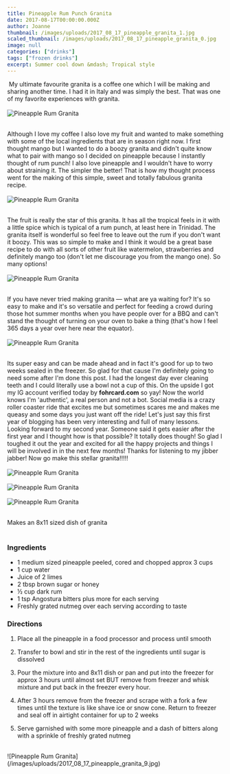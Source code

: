 ```yaml
---
title: Pineapple Rum Punch Granita
date: 2017-08-17T00:00:00.000Z
author: Joanne
thumbnail: /images/uploads/2017_08_17_pineapple_granita_1.jpg
scaled_thumbnail: /images/uploads/2017_08_17_pineapple_granita_0.jpg
image: null
categories: ["drinks"]
tags: ["frozen drinks"]
excerpt: Summer cool down &mdash; Tropical style
---
```

​
My ultimate favourite granita is a coffee one which I will be making and sharing another time. I had it in Italy and was simply the best.  That was one of my favorite experiences with granita.  
<br>
![Pineapple Rum Granita](/images/uploads/2017_08_17_pineapple_granita_2.jpg)
<br>
<br>

Although I love my coffee I also love my fruit and wanted to make something with some of the local ingredients that are in season right now.  I first thought mango but I wanted to do a boozy granita and didn't quite know what to pair with mango so I decided on pineapple because I instantly thought of rum punch! I also love pineapple and I wouldn't have to worry about straining it. The simpler the better! That is how my thought process went for the making of this simple, sweet and totally fabulous granita recipe.
<br>
<br>
![Pineapple Rum Granita](/images/uploads/2017_08_17_pineapple_granita_3.jpg)
<br>
<br>

The fruit is really the star of this granita. It has all the tropical feels in it with a little spice which is typical of a rum punch, at least here in Trinidad. The granita itself is wonderful so feel free to leave out the rum if you don't want it boozy.  This was so simple to make and I think it would be a great base recipe to do with all sorts of other fruit like watermelon, strawberries and definitely mango too (don't let me discourage you from the mango one). So many options!
<br>
<br>
![Pineapple Rum Granita](/images/uploads/2017_08_17_pineapple_granita_4.jpg)
<br>
<br>

If you have never tried making granita &mdash; what are ya waiting for? It's so easy to make and it's so versatile and perfect for feeding a crowd during those hot summer months when you have people over for a BBQ and can't stand the thought of turning on your oven to bake a thing (that's how I feel 365 days a year over here near the equator).
<br>
<br>
![Pineapple Rum Granita](/images/uploads/2017_08_17_pineapple_granita_5.jpg)
<br>
<br>

Its super easy and can be made ahead and in fact it's good for up to two weeks sealed in the freezer. So glad for that cause I'm definitely going to need some after I'm done this post.  I had the longest day ever cleaning teeth and I could literally use a bowl not a cup of this. On the upside I got my IG account verified today by **fohrcard.com** so yay! Now the world knows I'm 'authentic', a real person and not a bot. Social media is a crazy roller coaster ride that excites me but sometimes scares me and makes me queasy  and some days you just want off the ride! Let's just say this first year of blogging has been very interesting and full of many lessons. Looking forward to my second year.  Someone said it gets easier after the first year and I thought how is that possible? It totally does though! So glad I toughed it out the year and excited for all the happy projects and things I will be involved in in the next few months! Thanks for listening to my jibber jabber! Now go make this stellar granita!!!!!
<br>
<br>
![Pineapple Rum Granita](/images/uploads/2017_08_17_pineapple_granita_6.jpg)
<br>
<br>
![Pineapple Rum Granita](/images/uploads/2017_08_17_pineapple_granita_7.jpg)
<br>
<br>
![Pineapple Rum Granita](/images/uploads/2017_08_17_pineapple_granita_8.jpg)
<br>
<br>

Makes an 8x11 sized dish of granita  
<br>

### Ingredients

* 1 medium sized pineapple peeled, cored and chopped approx 3 cups
* 1 cup water
* Juice of 2 limes
* 2 tbsp brown sugar or honey
* &frac12; cup dark rum
* 1 tsp Angostura bitters plus more for each serving
* Freshly grated nutmeg over each serving according to taste

### Directions

1. Place all the pineapple in a food processor and process until smooth

1. Transfer to bowl and stir in the rest of the ingredients until sugar is dissolved

1. Pour the mixture into and 8x11 dish or pan and put into the freezer for approx 3 hours until almost set BUT remove from freezer and whisk mixture and put back in the freezer every hour.

1. After 3 hours remove from the freezer and scrape with a fork a few times until the texture is like shave ice or snow cone. Return to freezer and seal off in airtight container for up to 2 weeks

1. Serve garnished with some more pineapple and a dash of bitters along with a sprinkle of freshly grated nutmeg

<br>
![Pineapple Rum Granita](/images/uploads/2017_08_17_pineapple_granita_9.jpg)
